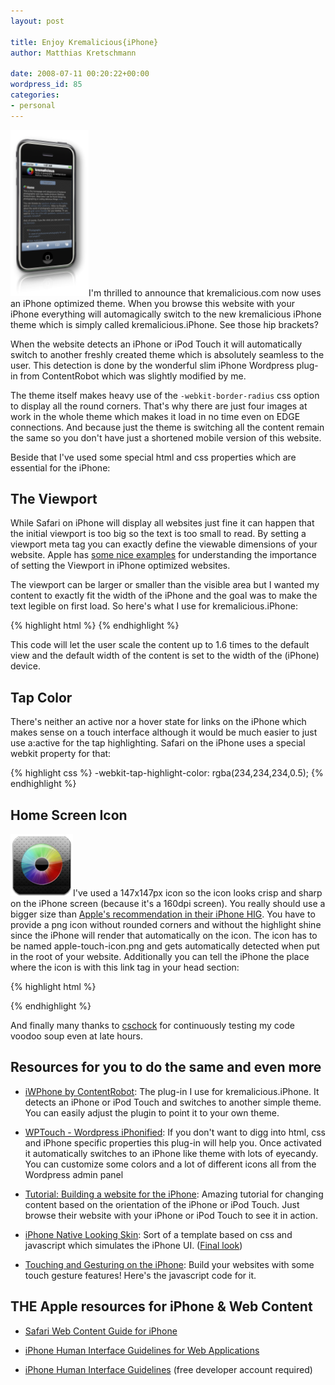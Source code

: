 ```yaml
---
layout: post

title: Enjoy Kremalicious{iPhone}
author: Matthias Kretschmann

date: 2008-07-11 00:20:22+00:00
wordpress_id: 85
categories:
- personal
---
```


![](/media/kremaliciousiphone_thumb.png)I'm thrilled to announce that kremalicious.com now uses an iPhone optimized theme. When you browse this website with your iPhone everything will automagically switch to the new kremalicious iPhone theme which is simply called kremalicious.iPhone. See those hip brackets?

<!-- more -->

When the website detects an iPhone or iPod Touch it will automatically switch to another freshly created theme which is absolutely seamless to the user. This detection is done by the wonderful slim iPhone Wordpress plug-in from ContentRobot which was slightly modified by me.

The theme itself makes heavy use of the `-webkit-border-radius` css option to display all the round corners. That's why there are just four images at work in the whole theme which makes it load in no time even on EDGE connections. And because just the theme is switching all the content remain the same so you don't have just a shortened mobile version of this website.

Beside that I've used some special html and css properties which are essential for the iPhone:

## The Viewport

While Safari on iPhone will display all websites just fine it can happen that the initial viewport is too big so the text is too small to read. By setting a viewport meta tag you can exactly define the viewable dimensions of your website. Apple has [some nice examples](http://developer.apple.com/documentation/AppleApplications/Reference/SafariWebContent/UsingtheViewport/chapter_4_section_3.html#//apple_ref/doc/uid/TP40006509-SW33) for understanding the importance of setting the Viewport in iPhone optimized websites.

The viewport can be larger or smaller than the visible area but I wanted my content to exactly fit the width of the iPhone and the goal was to make the text legible on first load. So here's what I use for kremalicious.iPhone:

{% highlight html %}
<meta name="Viewport" content="maximum-scale=1.6,width=device-width" >
{% endhighlight %}

This code will let the user scale the content up to 1.6 times to the default view and the default width of the content is set to the width of the (iPhone) device.


## Tap Color

There's neither an active nor a hover state for links on the iPhone which makes sense on a touch interface although it would be much easier to just use a:active for the tap highlighting. Safari on the iPhone uses a special webkit property for that:

{% highlight css %}
-webkit-tap-highlight-color: rgba(234,234,234,0.5);
{% endhighlight %}

## Home Screen Icon

![image](/media/kremalicious-iconiphone.png)I've used a 147x147px icon so the icon looks crisp and sharp on the iPhone screen (because it's a 160dpi screen). You really should use a bigger size than [Apple's recommendation in their iPhone HIG](https://developer.apple.com/iphone/library/documentation/UserExperience/Conceptual/MobileHIG/IconsImages/chapter_14_section_2.html). You have to provide a png icon without rounded corners and without the highlight shine since the iPhone will render that automatically on the icon. The icon has to be named apple-touch-icon.png and gets automatically detected when put in the root of your website. Additionally you can tell the iPhone the place where the icon is with this link tag in your head section:

{% highlight html %}
<link rel="apple-touch-icon" href="/i/apple-touch-icon.png" />
{% endhighlight %}

And finally many thanks to [cschock](http://www.cschock.de) for continuously testing my code voodoo soup even at late hours.


## Resources for you to do the same and even more

  * [iWPhone by ContentRobot](http://iwphone.contentrobot.com/): The plug-in I use for kremalicious.iPhone. It detects an iPhone or iPod Touch and switches to another simple theme. You can easily adjust the plugin to point it to your own theme.
	
  * [WPTouch - Wordpress iPhonified](http://www.bravenewcode.com/wptouch/): If you don't want to digg into html, css and iPhone specific properties this plug-in will help you. Once activated it automatically switches to an iPhone like theme with lots of eyecandy. You can customize some colors and a lot of different icons all from the Wordpress admin panel
	
  * [Tutorial: Building a website for the iPhone](http://www.engageinteractive.co.uk/blog/2008/06/19/tutorial-building-a-website-for-the-iphone/): Amazing tutorial for changing content based on the orientation of the iPhone or iPod Touch. Just browse their website with your iPhone or iPod Touch to see it in action.
	
  * [iPhone Native Looking Skin](http://ajaxian.com/archives/iphone-native-looking-skin): Sort of a template based on css and javascript which simulates the iPhone UI. ([Final look](http://joehewitt.com/files/iphone/navigation.html))
	
  * [Touching and Gesturing on the iPhone](http://ajaxian.com/archives/iphone-native-looking-skin): Build your websites with some touch gesture features! Here's the javascript code for it.


## THE Apple resources for iPhone & Web Content
	
  * [Safari Web Content Guide for iPhone](http://developer.apple.com/documentation/AppleApplications/Reference/SafariWebContent/Introduction/chapter_1_section_1.html)
	
  * [iPhone Human Interface Guidelines for Web Applications](http://developer.apple.com/documentation/iPhone/Conceptual/iPhoneHIG/Introduction/chapter_1_section_1.html)
	
  * [iPhone Human Interface Guidelines](https://developer.apple.com/iphone/library/documentation/UserExperience/Conceptual/MobileHIG/Introduction/chapter_1_section_1.html) (free developer account required)
